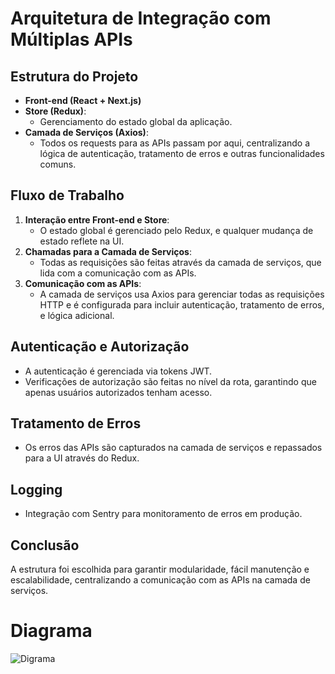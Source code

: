 # Arquitetura de Integração com Múltiplas APIs

## Estrutura do Projeto

- **Front-end (React + Next.js)**
- **Store (Redux)**:
  - Gerenciamento do estado global da aplicação.
- **Camada de Serviços (Axios)**:
  - Todos os requests para as APIs passam por aqui, centralizando a lógica de autenticação, tratamento de erros e outras funcionalidades comuns.

## Fluxo de Trabalho

1. **Interação entre Front-end e Store**:
   - O estado global é gerenciado pelo Redux, e qualquer mudança de estado reflete na UI.
2. **Chamadas para a Camada de Serviços**:
   - Todas as requisições são feitas através da camada de serviços, que lida com a comunicação com as APIs.
3. **Comunicação com as APIs**:
   - A camada de serviços usa Axios para gerenciar todas as requisições HTTP e é configurada para incluir autenticação, tratamento de erros, e lógica adicional.

## Autenticação e Autorização

- A autenticação é gerenciada via tokens JWT.
- Verificações de autorização são feitas no nível da rota, garantindo que apenas usuários autorizados tenham acesso.

## Tratamento de Erros

- Os erros das APIs são capturados na camada de serviços e repassados para a UI através do Redux.

## Logging

- Integração com Sentry para monitoramento de erros em produção.

## Conclusão

A estrutura foi escolhida para garantir modularidade, fácil manutenção e escalabilidade, centralizando a comunicação com as APIs na camada de serviços.

#

# Diagrama

![Digrama](https://imagizer.imageshack.com/img924/4189/zmQF7m.png)
